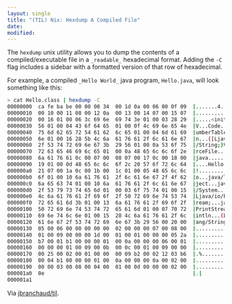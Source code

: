 ```yaml
---
layout: single
title: "(TIL) Nix: Hexdump A Compiled File"
date:
modified:
---
```


The `hexdump` unix utility allows you to dump the contents of a
compiled/executable file in a `_readable_` hexadecimal format. Adding the `-C`
flag includes a sidebar with a formatted version of that row of hexadecimal.

For example, a compiled `_Hello World_` java program, `Hello.java`, will look
something like this:

```bash
> cat Hello.class | hexdump -C
00000000  ca fe ba be 00 00 00 34  00 1d 0a 00 06 00 0f 09  |.......4........|
00000010  00 10 00 11 08 00 12 0a  00 13 00 14 07 00 15 07  |................|
00000020  00 16 01 00 06 3c 69 6e  69 74 3e 01 00 03 28 29  |.....<init>...()|
00000030  56 01 00 04 43 6f 64 65  01 00 0f 4c 69 6e 65 4e  |V...Code...LineN|
00000040  75 6d 62 65 72 54 61 62  6c 65 01 00 04 6d 61 69  |umberTable...mai|
00000050  6e 01 00 16 28 5b 4c 6a  61 76 61 2f 6c 61 6e 67  |n...([Ljava/lang|
00000060  2f 53 74 72 69 6e 67 3b  29 56 01 00 0a 53 6f 75  |/String;)V...Sou|
00000070  72 63 65 46 69 6c 65 01  00 0a 48 65 6c 6c 6f 2e  |rceFile...Hello.|
00000080  6a 61 76 61 0c 00 07 00  08 07 00 17 0c 00 18 00  |java............|
00000090  19 01 00 0d 48 65 6c 6c  6f 2c 20 57 6f 72 6c 64  |....Hello, World|
000000a0  21 07 00 1a 0c 00 1b 00  1c 01 00 05 48 65 6c 6c  |!...........Hell|
000000b0  6f 01 00 10 6a 61 76 61  2f 6c 61 6e 67 2f 4f 62  |o...java/lang/Ob|
000000c0  6a 65 63 74 01 00 10 6a  61 76 61 2f 6c 61 6e 67  |ject...java/lang|
000000d0  2f 53 79 73 74 65 6d 01  00 03 6f 75 74 01 00 15  |/System...out...|
000000e0  4c 6a 61 76 61 2f 69 6f  2f 50 72 69 6e 74 53 74  |Ljava/io/PrintSt|
000000f0  72 65 61 6d 3b 01 00 13  6a 61 76 61 2f 69 6f 2f  |ream;...java/io/|
00000100  50 72 69 6e 74 53 74 72  65 61 6d 01 00 07 70 72  |PrintStream...pr|
00000110  69 6e 74 6c 6e 01 00 15  28 4c 6a 61 76 61 2f 6c  |intln...(Ljava/l|
00000120  61 6e 67 2f 53 74 72 69  6e 67 3b 29 56 00 20 00  |ang/String;)V. .|
00000130  05 00 06 00 00 00 00 00  02 00 00 00 07 00 08 00  |................|
00000140  01 00 09 00 00 00 1d 00  01 00 01 00 00 00 05 2a  |...............*|
00000150  b7 00 01 b1 00 00 00 01  00 0a 00 00 00 06 00 01  |................|
00000160  00 00 00 01 00 09 00 0b  00 0c 00 01 00 09 00 00  |................|
00000170  00 25 00 02 00 01 00 00  00 09 b2 00 02 12 03 b6  |.%..............|
00000180  00 04 b1 00 00 00 01 00  0a 00 00 00 0a 00 02 00  |................|
00000190  00 00 03 00 08 00 04 00  01 00 0d 00 00 00 02 00  |................|
000001a0  0e                                                |.|
000001a1
```

Via [jbranchaud/til](https://github.com/jbranchaud/til).
